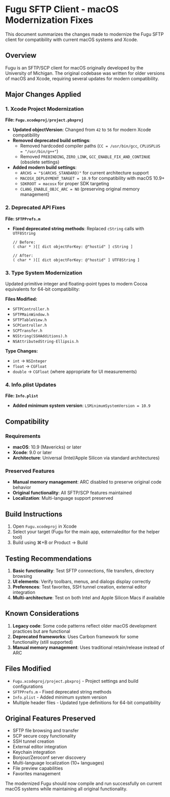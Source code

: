 # Fugu SFTP Client - macOS Modernization Fixes

This document summarizes the changes made to modernize the Fugu SFTP client for compatibility with current macOS systems and Xcode.

## Overview

Fugu is an SFTP/SCP client for macOS originally developed by the University of Michigan. The original codebase was written for older versions of macOS and Xcode, requiring several updates for modern compatibility.

## Major Changes Applied

### 1. Xcode Project Modernization

**File: `Fugu.xcodeproj/project.pbxproj`**

- **Updated objectVersion**: Changed from `42` to `56` for modern Xcode compatibility
- **Removed deprecated build settings**:
  - Removed hardcoded compiler paths (`CC = /usr/bin/gcc`, `CPLUSPLUS = "/usr/bin/g++"`)
  - Removed `PREBINDING`, `ZERO_LINK`, `GCC_ENABLE_FIX_AND_CONTINUE` (obsolete settings)
- **Added modern build settings**:
  - `ARCHS = "$(ARCHS_STANDARD)"` for current architecture support
  - `MACOSX_DEPLOYMENT_TARGET = 10.9` for compatibility with macOS 10.9+
  - `SDKROOT = macosx` for proper SDK targeting
  - `CLANG_ENABLE_OBJC_ARC = NO` (preserving original memory management)

### 2. Deprecated API Fixes

**File: `SFTPPrefs.m`**

- **Fixed deprecated string methods**: Replaced `cString` calls with `UTF8String`
  ```objc
  // Before:
  ( char * )[[ dict objectForKey: @"hostid" ] cString ]
  
  // After:
  ( char * )[[ dict objectForKey: @"hostid" ] UTF8String ]
  ```

### 3. Type System Modernization

Updated primitive integer and floating-point types to modern Cocoa equivalents for 64-bit compatibility:

**Files Modified:**
- `SFTPController.h`
- `SFTPMainWindow.h` 
- `SFTPTableView.h`
- `SCPController.h`
- `SCPTransfer.h`
- `NSString(SSHAdditions).h`
- `NSAttributedString-Ellipsis.h`

**Type Changes:**
- `int` → `NSInteger`
- `float` → `CGFloat`
- `double` → `CGFloat` (where appropriate for UI measurements)

### 4. Info.plist Updates

**File: `Info.plist`**

- **Added minimum system version**: `LSMinimumSystemVersion = 10.9`

## Compatibility

### Requirements
- **macOS**: 10.9 (Mavericks) or later
- **Xcode**: 9.0 or later
- **Architecture**: Universal (Intel/Apple Silicon via standard architectures)

### Preserved Features
- **Manual memory management**: ARC disabled to preserve original code behavior
- **Original functionality**: All SFTP/SCP features maintained
- **Localization**: Multi-language support preserved

## Build Instructions

1. Open `Fugu.xcodeproj` in Xcode
2. Select your target (Fugu for the main app, externaleditor for the helper tool)
3. Build using ⌘+B or Product → Build

## Testing Recommendations

1. **Basic functionality**: Test SFTP connections, file transfers, directory browsing
2. **UI elements**: Verify toolbars, menus, and dialogs display correctly
3. **Preferences**: Test favorites, SSH tunnel creation, external editor integration
4. **Multi-architecture**: Test on both Intel and Apple Silicon Macs if available

## Known Considerations

1. **Legacy code**: Some code patterns reflect older macOS development practices but are functional
2. **Deprecated frameworks**: Uses Carbon framework for some functionality (still supported)
3. **Manual memory management**: Uses traditional retain/release instead of ARC

## Files Modified

- `Fugu.xcodeproj/project.pbxproj` - Project settings and build configurations
- `SFTPPrefs.m` - Fixed deprecated string methods
- `Info.plist` - Added minimum system version
- Multiple header files - Updated type definitions for 64-bit compatibility

## Original Features Preserved

- SFTP file browsing and transfer
- SCP secure copy functionality
- SSH tunnel creation
- External editor integration
- Keychain integration
- Bonjour/Zeroconf server discovery
- Multi-language localization (10+ languages)
- File preview capabilities
- Favorites management

The modernized Fugu should now compile and run successfully on current macOS systems while maintaining all original functionality.